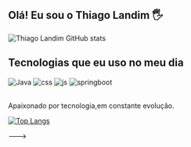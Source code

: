 ## Olá! Eu sou o Thiago Landim 🖐️



![Thiago Landim GitHub stats](https://github-readme-stats.vercel.app/api?username=Thiago-Landim&show_icons=true&theme=synthwave&count_private=true)


## Tecnologias que eu uso no meu dia

<div style="display: inline_block">
  <img align="center" alt="Java" src="https://img.shields.io/badge/java-E34F26?style=for-the-badge&logo=java&logoColor=white" />
  <img align="center" alt="css" src="https://img.shields.io/badge/kotlin-1572B6?style=for-the-badge&logo=kotlin&logoColor=white" />
  <img align="center" alt="js" src="https://img.shields.io/badge/android-F7DF1E?style=for-the-badge&logo=android&logoColor=black" />

  <img align="center" alt="springboot" src="https://img.shields.io/badge/springboot-43853D?style=for-the-badge&logo=spring&logoColor=white" />
</div><br/>


Apaixonado por tecnologia,em constante evolução.

[![Top Langs](https://github-readme-stats.vercel.app/api/top-langs/?username=Thiago-Landim&layout=compact)](https://github.com/anuraghazra/github-readme-stats)




--->
